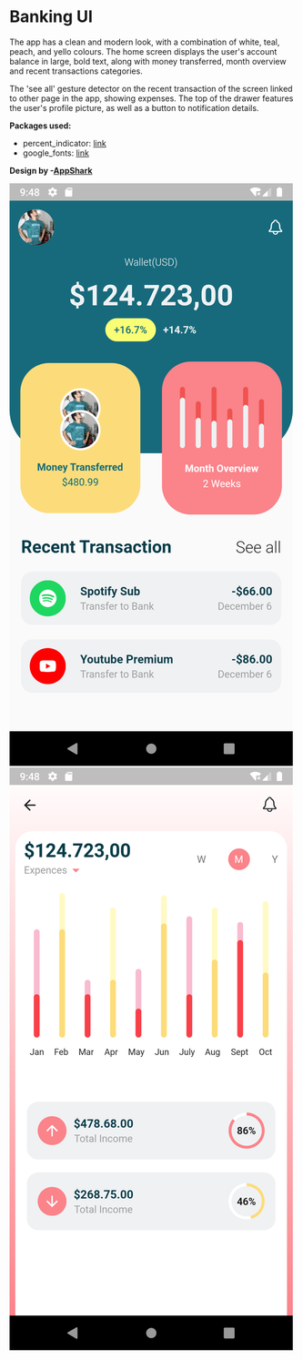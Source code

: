 # Banking UI

The app has a clean and modern look, with a combination of white, teal, peach, and yello colours. The home screen displays the user's account balance in large, bold text, along with money transferred, month overview and recent transactions categories. 

The 'see all' gesture detector on the recent transaction of the screen linked to other page in the app, showing expenses. The top of the drawer features the user's profile picture, as well as a button to notification details.


**Packages used:**

- percent_indicator: [link](https://pub.dev/packages/percent_indicator)
- google_fonts: [link](https://pub.dev/packages/google_fonts)

**Design by -[AppShark](https://dribbble.com/shots/20264415-Banking-App)**

![Screen 1](Screenshot_1672676326.png)
![Screen 2](Screenshot_1672676330.png)

